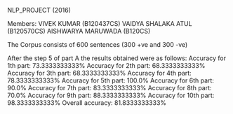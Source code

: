 NLP_PROJECT (2016)

Members:
 VIVEK KUMAR (B120437CS)
 VAIDYA SHALAKA ATUL (B120570CS)
 AISHWARYA MARUWADA (B120CS)
 
The Corpus consists of 600 sentences (300 +ve and 300 -ve)

After the step 5 of part A the results obtained were as follows:
Accuracy for 1th part: 73.3333333333%
Accuracy for 2th part: 68.3333333333%
Accuracy for 3th part: 68.3333333333%
Accuracy for 4th part: 78.3333333333%
Accuracy for 5th part: 100.0%
Accuracy for 6th part: 90.0%
Accuracy for 7th part: 83.3333333333%
Accuracy for 8th part: 70.0%
Accuracy for 9th part: 88.3333333333%
Accuracy for 10th part: 98.3333333333%
Overall accuracy: 81.8333333333%
 
